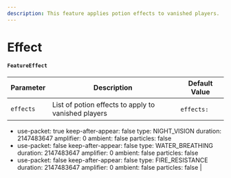 ```yaml
---
description: This feature applies potion effects to vanished players.
---
```


# Effect

#### `FeatureEffect`

| Parameter | Description                                         | Default Value                                                                                                                                                                                                                                                                                                                                                                                                                                                                                                                     |
| --------- | --------------------------------------------------- | --------------------------------------------------------------------------------------------------------------------------------------------------------------------------------------------------------------------------------------------------------------------------------------------------------------------------------------------------------------------------------------------------------------------------------------------------------------------------------------------------------------------------------- |
| `effects` | List of potion effects to apply to vanished players | <p></p><pre><code>effects:
-   use-packet: true
    keep-after-appear: false
    type: NIGHT_VISION
    duration: 2147483647
    amplifier: 0
    ambient: false
    particles: false
-   use-packet: false
    keep-after-appear: false
    type: WATER_BREATHING
    duration: 2147483647
    amplifier: 0
    ambient: false
    particles: false
-   use-packet: false
    keep-after-appear: false
    type: FIRE_RESISTANCE
    duration: 2147483647
    amplifier: 0
    ambient: false
    particles: false
</code></pre> |
